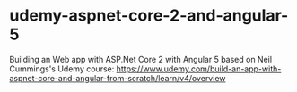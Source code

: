 # udemy-aspnet-core-2-and-angular-5
Building an Web app with ASP.Net Core 2 with Angular 5 based on Neil Cummings's Udemy course: https://www.udemy.com/build-an-app-with-aspnet-core-and-angular-from-scratch/learn/v4/overview
